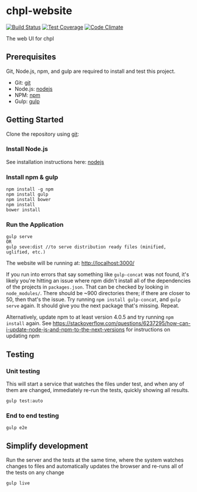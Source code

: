 # chpl-website

[![Build Status](http://54.213.57.151:9090/job/andlar_chpl-website/badge/icon)](http://54.213.57.151:9090/job/andlar_chpl-website)
[![Test Coverage](https://codeclimate.com/github/andlar/chpl-website/badges/coverage.svg)](https://codeclimate.com/github/andlar/chpl-website/coverage)
[![Code Climate](https://codeclimate.com/github/andlar/chpl-website/badges/gpa.svg)](https://codeclimate.com/github/andlar/chpl-website)

The web UI for chpl

## Prerequisites

Git, Node.js, npm, and gulp are required to install and test this project.

 * Git: [git][git]
 * Node.js: [nodejs][nodejs]
 * NPM: [npm][npm]
 * Gulp: [gulp][gulp]

## Getting Started

Clone the repository using [git][git]:

### Install Node.js

See installation instructions here: [nodejs][nodejs]

### Install npm & gulp

```
npm install -g npm
npm install gulp
npm install bower
npm install
bower install
```

### Run the Application

```
gulp serve
OR
gulp seve:dist //to serve distribution ready files (minified, uglified, etc.)
```

The website will be running at: [http://localhost:3000/](http://localhost:3000/)

If you run into errors that say something like `gulp-concat` was not found, it's likely you're hitting an issue where npm didn't install all of the dependencies of the projects in `packages.json`. That can be checked by looking in `node_modules/`. There should be ~900 directories there; if there are closer to 50, then that's the issue. Try running `npm install gulp-concat`, and `gulp serve` again. It should give you the next package that's missing. Repeat.

Alternatively, update npm to at least version 4.0.5 and try running `npm install` again. See https://stackoverflow.com/questions/6237295/how-can-i-update-node-js-and-npm-to-the-next-versions for instructions on updating npm

## Testing

### Unit testing

This will start a service that watches the files under test, and when any of them are changed, immediately re-run the tests, quickly showing all results.

```
gulp test:auto
```

### End to end testing

```
gulp e2e
```

## Simplify development

Run the server and the tests at the same time, where the system watches changes to files and automatically updates the browser and re-runs all of the tests on any change

```
gulp live
```

[git]: http://git-scm.com/
[nodejs]: https://nodejs.org/en/download/
[npm]: https://www.npmjs.com/
[gulp]: http://gulpjs.com/
